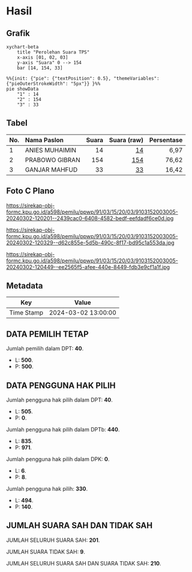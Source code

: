 # Hasil

## Grafik

```mermaid
xychart-beta
    title "Perolehan Suara TPS"
    x-axis [01, 02, 03]
    y-axis "Suara" 0 --> 154
    bar [14, 154, 33]
```

```mermaid
%%{init: {"pie": {"textPosition": 0.5}, "themeVariables": {"pieOuterStrokeWidth": "5px"}} }%%
pie showData
    "1" : 14
    "2" : 154
    "3" : 33
```

## Tabel

| No. | Nama Paslon    | Suara | Suara (raw) | Persentase |
|:--- |:-------------- | -----:| -----------:| ----------:|
| 1   | ANIES MUHAIMIN | 14    | [14][p-1]   | 6,97       |
| 2   | PRABOWO GIBRAN | 154   | [154][p-2]  | 76,62      |
| 3   | GANJAR MAHFUD  | 33    | [33][p-3]   | 16,42      |


[p-1]: https://github.com/gigit-pemilu/pemilu-2024-91-papua/blob/main/pilpres/hitung-suara/sub/91-papua/sub/03-jayapura/sub/15-yapsi/sub/2003-ongan-jaya/sub/005-tps/sub/paslon-1.txt
[p-2]: https://github.com/gigit-pemilu/pemilu-2024-91-papua/blob/main/pilpres/hitung-suara/sub/91-papua/sub/03-jayapura/sub/15-yapsi/sub/2003-ongan-jaya/sub/005-tps/sub/paslon-2.txt
[p-3]: https://github.com/gigit-pemilu/pemilu-2024-91-papua/blob/main/pilpres/hitung-suara/sub/91-papua/sub/03-jayapura/sub/15-yapsi/sub/2003-ongan-jaya/sub/005-tps/sub/paslon-3.txt

## Foto C Plano

https://sirekap-obj-formc.kpu.go.id/a598/pemilu/ppwp/91/03/15/20/03/9103152003005-20240302-120201--2439cac0-6408-4582-bedf-eefdadf6ce0d.jpg

https://sirekap-obj-formc.kpu.go.id/a598/pemilu/ppwp/91/03/15/20/03/9103152003005-20240302-120329--d62c855e-5d5b-490c-8f17-bd95c1a553da.jpg

https://sirekap-obj-formc.kpu.go.id/a598/pemilu/ppwp/91/03/15/20/03/9103152003005-20240302-120449--ee2565f5-afee-440e-8449-fdb3e9cf1a1f.jpg


## Metadata

| Key        | Value               |
| ---------- | ------------------- |
| Time Stamp | 2024-03-02 13:00:00 |


## DATA PEMILIH TETAP

Jumlah pemilih dalam DPT: **40**.
 * L: **500**.
 * P: **500**.

## DATA PENGGUNA HAK PILIH

Jumlah pengguna hak pilih dalam DPT: **40**.
 * L: **505**.
 * P: **0**.

Jumlah pengguna hak pilih dalam DPTb: **440**.
 * L: **835**.
 * P: **971**.

Jumlah pengguna hak pilih dalam DPK: **0**.
 * L: **6**.
 * P: **8**.

Jumlah pengguna hak pilih: **330**.
 * L: **494**.
 * P: **140**.

## JUMLAH SUARA SAH DAN TIDAK SAH

JUMLAH SELURUH SUARA SAH: **201**.

JUMLAH SUARA TIDAK SAH: **9**.

JUMLAH SELURUH SUARA SAH DAN SUARA TIDAK SAH: **210**.


